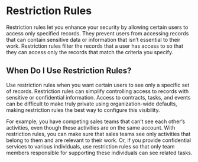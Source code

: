 # Restriction Rules

Restriction rules let you enhance your security by allowing certain users to access only specified records. They prevent users from accessing records that can contain sensitive data or information that isn’t essential to their work. Restriction rules filter the records that a user has access to so that they can access only the records that match the criteria you specify.

## When Do I Use Restriction Rules?

Use restriction rules when you want certain users to see only a specific set of records. Restriction rules can simplify controlling access to records with sensitive or confidential information. Access to contracts, tasks, and events can be difficult to make truly private using organization-wide defaults, making restriction rules the best way to configure this visibility.

For example, you have competing sales teams that can’t see each other’s activities, even though these activities are on the same account. With restriction rules, you can make sure that sales teams see only activities that belong to them and are relevant to their work. Or, if you provide confidential services to various individuals, use restriction rules so that only team members responsible for supporting these individuals can see related tasks.